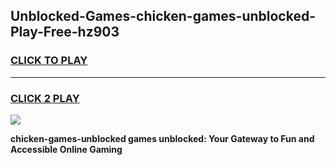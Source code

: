
## Unblocked-Games-chicken-games-unblocked-Play-Free-hz903
<h3>
<a href="https://premium76.site?title=chicken-games-unblocked&ref=10A">CLICK TO PLAY</a></h3>
<hr>

<h3>
<a href="https://premium76.site?title=chicken-games-unblocked&ref=10A">CLICK 2 PLAY</a>
  
</h3>

<a href="https://premium76.site?title=chicken-games-unblocked&ref=10A"><img src="https://clearcache.store/games.png"></a>


**chicken-games-unblocked games unblocked: Your Gateway to Fun and Accessible Online Gaming**
